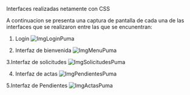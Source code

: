 Interfaces realizadas netamente con CSS

A continuacion se presenta una captura de pantalla de cada una de las interfaces que se realizaron entre las que se encunentran: 

1. Login
  ![ImgLoginPuma](https://github.com/juanestebanmurciaramirez0624/ActividadPuma/assets/116554534/a220ee81-182a-4241-84cd-eacf06169ebb)

2. Interfaz de bienvenida
   ![ImgMenuPuma](https://github.com/juanestebanmurciaramirez0624/ActividadPuma/assets/116554534/93e7056f-aedc-4312-9e17-6f98607ccd25)

3.Interfaz de solicitudes
  ![ImgSolicitudesPuma](https://github.com/juanestebanmurciaramirez0624/ActividadPuma/assets/116554534/ea4cd532-a03c-45d2-a6ae-76e8fbe1129d)

4. Interfaz de actas
  ![ImgPendientesPuma](https://github.com/juanestebanmurciaramirez0624/ActividadPuma/assets/116554534/5f23ff17-bd24-48ea-b18b-51f0ea319a41)

5.Interfaz de Pendientes
  ![ImgActasPuma](https://github.com/juanestebanmurciaramirez0624/ActividadPuma/assets/116554534/606938e8-18a4-4027-9888-a043ee551401)

